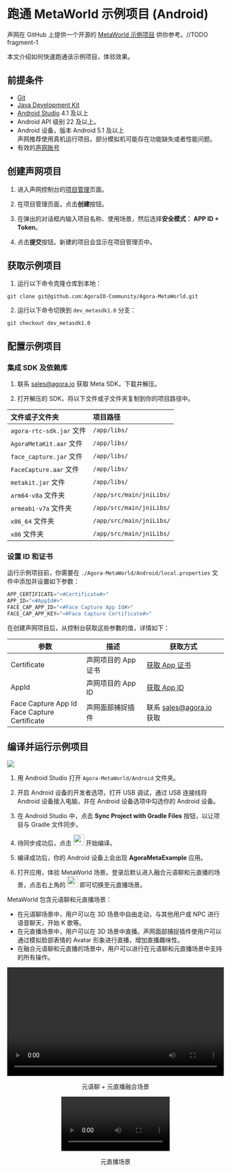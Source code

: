# 跑通 MetaWorld 示例项目 (Android)

声网在 GitHub 上提供一个开源的 [MetaWorld 示例项目](https://github.com/AgoraIO-Community/Agora-MetaWorld/tree/dev_metasdk1.0) 供你参考。//TODO fragment-1

本文介绍如何快速跑通该示例项目，体验效果。

## 前提条件

- [Git](https://git-scm.com/downloads)
- [Java Development Kit](https://www.oracle.com/java/technologies/javase-downloads.html)
- [Android Studio](https://developer.android.com/studio/) 4.1 及以上
- Android API 级别 22 及以上。
- Android 设备，版本 Android 5.1 及以上
    <div class="alert note">声网推荐使用真机运行项目。部分模拟机可能存在功能缺失或者性能问题。</div>
- 有效的[声网账号](https://docportal.shengwang.cn/cn/Agora%20Platform/get_appid_token?platform=All%20Platforms#%E5%88%9B%E5%BB%BA%E5%A3%B0%E7%BD%91%E8%B4%A6%E5%8F%B7)

## 创建声网项目

1. 进入声网控制台的[项目管理](https://console.agora.io/projects)页面。

2. 在项目管理页面，点击**创建**按钮。

3. 在弹出的对话框内输入项目名称、使用场景，然后选择**安全模式：** **APP ID + Token**。

4. 点击**提交**按钮。新建的项目会显示在项目管理页中。

## 获取示例项目

1. 运行以下命令克隆仓库到本地：

```shell
git clone git@github.com:AgoraIO-Community/Agora-MetaWorld.git
```

2. 运行以下命令切换到 `dev_metasdk1.0` 分支：

```shell
git checkout dev_metasdk1.0
```

## 配置示例项目

### 集成 SDK 及依赖库

1. 联系 [sales@agora.io](mailto:sales@agora.io) 获取 Meta SDK，下载并解压。

2. 打开解压的 SDK，将以下文件或子文件夹复制到你的项目路径中。

  | 文件或子文件夹             | 项目路径     |
  |:-------------------------|:-----------|
  | `agora-rtc-sdk.jar` 文件	| `/app/libs/` |
  | `AgoraMetaKit.aar` 文件 	| `/app/libs/` |
  | `face_capture.jar` 文件   | `/app/libs/` |
  | `FaceCapture.aar` 文件    | `/app/libs/` |
  | `metakit.jar` 文件        | `/app/libs/` |
  | `arm64-v8a` 文件夹      	| `/app/src/main/jniLibs/` |
  | `armeabi-v7a` 文件夹	    | `/app/src/main/jniLibs/` |
  | `x86_64` 文件夹           | `/app/src/main/jniLibs/` |
  | `x86` 文件夹	            | `/app/src/main/jniLibs/` |

### 设置 ID 和证书

运行示例项目前，你需要在 `./Agora-MetaWorld/Android/local.properties` 文件中添加并设置如下参数：

```java
APP_CERTIFICATE="<#Certificate#>"
APP_ID="<#AppId#>"
FACE_CAP_APP_ID="<#Face Capture App Id#>"
FACE_CAP_APP_KEY="<#Face Capture Certificate#>"
```

在创建声网项目后，从控制台获取这些参數的值，详情如下：

| 参数  |  描述  | 获取方式 |
| ---- | ------ | ------ |
| Certificate | 声网项目的 App 证书 | [获取 App 证书](https://docportal.shengwang.cn/cn/Agora%20Platform/get_appid_token?platform=All%20Platforms#获取-app-证书)   |
| AppId    | 声网项目的 App ID     | [获取 App ID](https://docportal.shengwang.cn/cn/Agora%20Platform/get_appid_token?platform=All%20Platforms#获取-app-id)  |
| Face Capture App Id<br>Face Capture Certificate | 声网面部捕捉插件 | 联系 [sales@agora.io](mailto:sales@agora.io) 获取 |

## 编译并运行示例项目

![](https://web-cdn.agora.io/docs-files/1687670439946)

1. 用 Android Studio 打开 `Agora-MetaWorld/Android` 文件夹。

2. 开启 Android 设备的开发者选项，打开 USB 调试，通过 USB 连接线将 Android 设备接入电脑，并在 Android 设备选项中勾选你的 Android 设备。

3. 在 Android Studio 中，点击 **Sync Project with Gradle Files** 按钮，以让项目与 Gradle 文件同步。

4. 待同步成功后，点击 <img src="https://web-cdn.agora.io/docs-files/1687670569781" width="25"/> 开始编译。

5. 编译成功后，你的 Android 设备上会出现 **AgoraMetaExample** 应用。

6. 打开应用，体验 MetaWorld 场景。登录后默认进入融合元语聊和元直播的场景，点击右上角的 <img src="https://web-cdn.agora.io/docs-files/1687670859690" width="25"/> 即可切换至元直播场景。

<div class="alert info">MetaWorld 包含元语聊和元直播场景：<ul><li>在元语聊场景中，用户可以在 3D 场景中自由走动，与其他用户或 NPC 进行语音聊天，开始 K 歌等。</li><li>在元直播场景中，用户可以在 3D 场景中直播。声网面部捕捉插件使用户可以通过模拟脸部表情的 Avatar 形象进行直播，增加直播趣味性。</li><li>在融合元语聊和元直播的场景中，用户可以进行在元语聊和元直播场景中支持的所有操作。</li></ul></div>

<video src="https://web-cdn.agora.io/docs-files/1686906669607"  controls width = 100% height = auto></video>
<p style="text-align: center;">元语聊 + 元直播融合场景</p>

<style>
.video-container {
  display: flex;
  justify-content: center;
}
</style>

<div class="video-container">
  <video src="https://web-cdn.agora.io/docs-files/1686906622677" controls width="50%" height="auto"></video>
</div>
<p style="text-align: center;">元直播场景</p>